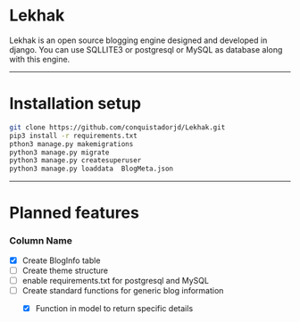 # Lekhak

Lekhak is an open source blogging engine designed and developed in django. You can use SQLLITE3 or postgresql or MySQL as database along with this engine.

---
# Installation setup
```bash
git clone https://github.com/conquistadorjd/Lekhak.git
pip3 install -r requirements.txt
pthon3 manage.py makemigrations
python3 manage.py migrate
python3 manage.py createsuperuser
python3 manage.py loaddata  BlogMeta.json
```

---
# Planned features
### Column Name
- [x] Create BlogInfo table
- [ ] Create theme structure  
- [ ] enable requirements.txt for postgresql and MySQL
- [ ] Create standard functions for  generic blog information
  - [X] Function in model to return specific details




